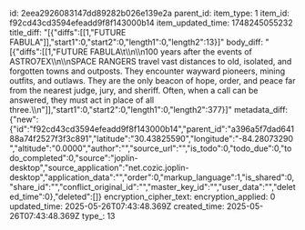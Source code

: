id: 2eea2926083147dd89282b026e139e2a
parent_id: 
item_type: 1
item_id: f92cd43cd3594efeadd9f8f143000b14
item_updated_time: 1748245055232
title_diff: "[{\"diffs\":[[1,\"FUTURE FABULA\"]],\"start1\":0,\"start2\":0,\"length1\":0,\"length2\":13}]"
body_diff: "[{\"diffs\":[[1,\"FUTURE FABULA\\t\\\n\\\n100 years after the events of ASTRO7EX\\\n\\\nSPACE RANGERS travel vast distances to old, isolated, and forgotten towns and outposts. They encounter wayward pioneers, mining outfits, and outlaws. They are the only beacon of hope, order, and peace far from the nearest judge, jury, and sheriff. Often, when a call can be answered, they must act in place of all three.\\\n\"]],\"start1\":0,\"start2\":0,\"length1\":0,\"length2\":377}]"
metadata_diff: {"new":{"id":"f92cd43cd3594efeadd9f8f143000b14","parent_id":"a396a5f7dad64188a74f2527f3f3c891","latitude":"30.43825590","longitude":"-84.28073290","altitude":"0.0000","author":"","source_url":"","is_todo":0,"todo_due":0,"todo_completed":0,"source":"joplin-desktop","source_application":"net.cozic.joplin-desktop","application_data":"","order":0,"markup_language":1,"is_shared":0,"share_id":"","conflict_original_id":"","master_key_id":"","user_data":"","deleted_time":0},"deleted":[]}
encryption_cipher_text: 
encryption_applied: 0
updated_time: 2025-05-26T07:43:48.369Z
created_time: 2025-05-26T07:43:48.369Z
type_: 13